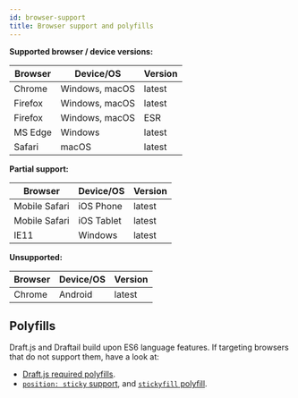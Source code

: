 ```yaml
---
id: browser-support
title: Browser support and polyfills
---
```


**Supported browser / device versions:**

| Browser | Device/OS      | Version |
| ------- | -------------- | ------- |
| Chrome  | Windows, macOS | latest  |
| Firefox | Windows, macOS | latest  |
| Firefox | Windows, macOS | ESR     |
| MS Edge | Windows        | latest  |
| Safari  | macOS          | latest  |

**Partial support:**

| Browser       | Device/OS  | Version |
| ------------- | ---------- | ------- |
| Mobile Safari | iOS Phone  | latest  |
| Mobile Safari | iOS Tablet | latest  |
| IE11          | Windows    | latest  |

**Unsupported:**

| Browser | Device/OS | Version |
| ------- | --------- | ------- |
| Chrome  | Android   | latest  |

## Polyfills

Draft.js and Draftail build upon ES6 language features. If targeting browsers that do not support them, have a look at:

- [Draft.js required polyfills](https://draftjs.org/docs/advanced-topics-issues-and-pitfalls#polyfills).
- [`position: sticky` support](https://caniuse.com/#feat=css-sticky), and [`stickyfill` polyfill](https://github.com/wilddeer/stickyfill).
